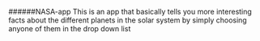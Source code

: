 ######NASA-app This is an app that basically tells you more interesting facts about the different planets in the solar system by simply choosing anyone of them in the drop down list

